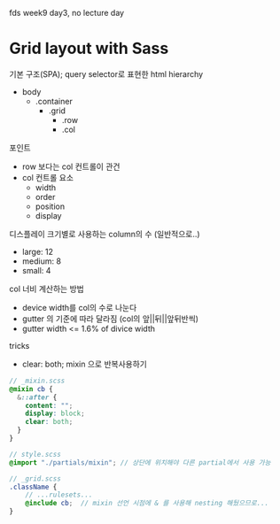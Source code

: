 fds week9 day3, no lecture day

# Grid layout with Sass

기본 구조(SPA); query selector로 표현한 html hierarchy

* body
    * .container
        * .grid
            * .row
            * .col

포인트

* row 보다는 col 컨트롤이 관건
* col 컨트롤 요소
    * width
    * order
    * position
    * display

디스플레이 크기별로 사용하는 column의 수 (일반적으로..)

* large: 12
* medium: 8
* small: 4

col 너비 계산하는 방법

* device width를 col의 수로 나눈다
* gutter 의 기준에 따라 달라짐 (col의 앞||뒤||앞뒤반씩)
* gutter width <= 1.6% of divice width

tricks

* clear: both; mixin 으로 반복사용하기

```scss
// _mixin.scss
@mixin cb {
  &::after {
    content: "";
    display: block;
    clear: both;
  }
}

// style.scss
@import "./partials/mixin"; // 상단에 위치해야 다른 partial에서 사용 가능

// _grid.scss
.className {
    // ...rulesets...
    @include cb;  // mixin 선언 시점에 & 를 사용해 nesting 해뒀으므로...
}
```
